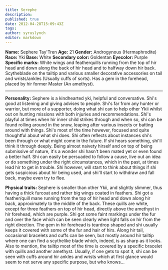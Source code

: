 ```yaml
---
title: Serephe
description:
published: true
date: 2012-04-28T15:09:43Z
tags:
author: syruslynch
editor: markdown
---
```


**Name:** Sephere Tay'Tren **Age:** 21 **Gender:** Androgynous (Hermaphrodite) **Race:** Yki **Base:** White **Secondary color:** Goldentan **Eyecolor:** Purple **Specific marks:** White wings and featherquills running from the top of hir head and down along the back of hir head and to halfway down hir back. Scytheblade on the tailtip and various smaller decorative accessories on tail and wrists/ankles (Usually cuffs of sorts). Has a gem in the forehead, placed by hir former Master (An amethyst).

* * * * *

**Personality:** Sephere is a kindhearted yki, helpful and conversative. Shi's good at listening and giving advises to people. Shi's far from any hunter or warrior, but more of a supporter, doing what shi can to help other Ykii whilst out on hunting missions with both injuries and recommendations. Shi's playful at times when hir inner child strikes through and when so, shi can be found rolling around in the snow, leaping after various insects or batting around with things. Shi's most of the time however, focused and quite thoughtful about what shi does. Shi often reflects about instances shi's been through or what might come in the future. If shi hears something, shi'll think it through deeply. Being almost naivety hirself and on top of being submissive of nature, it's a wonder shi hasn't been mated yet or even found a better half. Shi can easily be persuaded to follow a cause, live out an idea or do something under the right circumstances, which in the past, at times lead hir to get in trouble. Shi however, will start to think about things if shi gets suspicious about hir being used, and shi'll start to withdraw and fall back, maybe even try to flee.

**Physical traits:** Sephere is smaller than other Ykii, and slightly slimmer, thus having a thick furcoat and rather big wings coated in feathers. Shi got a feather/quill mane running from the top of hir head and down along hir back, approximately to the middle of the back. These quills are white, except for three feathers on top of hir head, directly above the amethyst in hir forehead, which are purple. Shi got some faint markings under the fur and over the face which can be seen clearly when light falls on hir from the right direction. The gem in hir forehead is teardrop shaped and shi usually keeps it covered with some of the fur and hair of hirs. Along hir tail, occasional bracelets and cuffs can be seen, but mostly around hir tailtip where one can find a scythelike blade which, indeed, is as sharp as it looks. Also to mention, the tailtip most of the time is covered by a specific bracelet with quills and another amethyst. Usually, if one gets to spot it, shi can be seen with cuffs around hir ankles and wrists which at first glance would seem to not serve any specific purpose, but who knows...